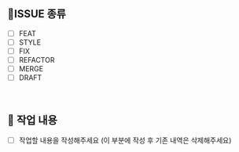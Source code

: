 ## 🔘ISSUE 종류

- [ ] FEAT
- [ ] STYLE
- [ ] FIX
- [ ] REFACTOR
- [ ] MERGE
- [ ] DRAFT

<br/>

## 🔎 작업 내용

- [ ] 작업할 내용을 작성해주세요 (이 부분에 작성 후 기존 내역은 삭제해주세요)

<br/>
